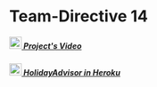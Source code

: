 # Team-Directive 14

##### [<img src="https://rawgit.com/Team-Namor/Presentation/master/imgs/youtube.png" height="22"/> Project's Video](https://youtu.be/C20CeZGH9Ek)
##### [<img src="https://maxcdn.icons8.com/Color/PNG/512/Logos/heroku-512.png" height="22"/> HolidayAdvisor in Heroku](https://holiday-advisor.herokuapp.com)